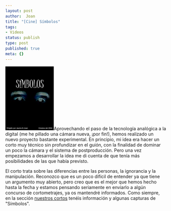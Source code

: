 ```yaml
---
layout: post
author:  Joan
title: "[Cine] Símbolos"
tags:
- Videos
status: publish
type: post
published: true
meta: {}
---
```

<img src="../images_posts/simbolos.jpg" alt="Simbolos" class="alignright"/>Aprovechando el paso de la tecnología analógica a la digital (me he pillado una cámara nueva, ¡por fin!), hemos realizado un nuevo proyecto bastante experimental. En principio, mi idea era hacer un corto muy técnico sin profundizar en el guión, con la finalidad de dominar un poco la cámara y el sistema de postproducción. Pero una vez empezamos a desarrollar la idea me di cuenta de que tenía más posibilidades de las que había previsto.

El corto trata sobre las diferencias entre las personas, la ignorancia y la manipulación. Reconozco que es un poco difícil de entender ya que tiene un argumento muy abierto, pero creo que es el mejor que hemos hecho hasta la fecha y estamos pensando seriamente en enviarlo a algún concurso de cortometrajes, ya os mantendré informados. Como siempre, en la sección <a href="/cortos.php">nuestros cortos</a> tenéis información y algunas capturas de "Símbolos".
